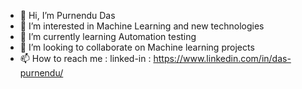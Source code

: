 - 👋 Hi, I’m Purnendu Das
- 👀 I’m interested in Machine Learning and new technologies
- 🌱 I’m currently learning Automation testing
- 💞️ I’m looking to collaborate on Machine learning projects
- 📫 How to reach me : linked-in : https://www.linkedin.com/in/das-purnendu/

<!---
das888purnendu/das888purnendu is a ✨ special ✨ repository because its `README.md` (this file) appears on your GitHub profile.
You can click the Preview link to take a look at your changes.
--->
